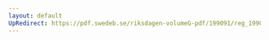 ```yaml
---
layout: default
UpRedirect: https://pdf.swedeb.se/riksdagen-volumeG-pdf/199091/reg_199091/reg_199091_0767.pdf
---
```

